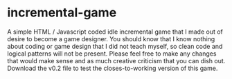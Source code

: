 # incremental-game
A simple HTML / Javascript coded idle incremental game that I made out of desire to become a game designer.
You should know that I know nothing about coding or game design that I did not teach myself, so clean code and logical patterns will not be present.
Please feel free to make any changes that would make sense and as much creative criticism that you can dish out.
Download the v0.2 file to test the closes-to-working version of this game.
